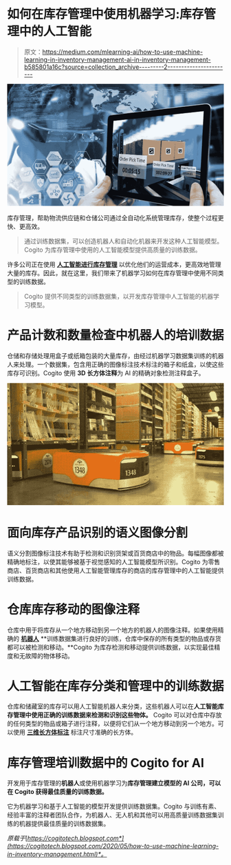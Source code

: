 # 如何在库存管理中使用机器学习:库存管理中的人工智能

> 原文：<https://medium.com/mlearning-ai/how-to-use-machine-learning-in-inventory-management-ai-in-inventory-management-b585801a16c?source=collection_archive---------2----------------------->

![](img/377491db970cfe23b564a2c9e3ea40d5.png)

库存管理，帮助物流供应链和仓储公司通过全自动化系统管理库存，使整个过程更快、更高效。

> 通过训练数据集，可以创造机器人和自动化机器来开发这种人工智能模型。Cogito 为库存管理中使用的人工智能模型提供高质量的训练数据。

许多公司正在使用 [**人工智能进行库存管理**](https://www.cogitotech.com/use-cases/inventory-management/) 以优化他们的运营成本，更高效地管理大量的库存。因此，就在这里，我们带来了机器学习如何在库存管理中使用不同类型的训练数据。

> Cogito 提供不同类型的训练数据集，以开发库存管理中人工智能的机器学习模型。

# 产品计数和数量检查中机器人的培训数据

仓储和存储处理用盒子或纸箱包装的大量库存，由经过机器学习数据集训练的机器人来处理。一个数据集，包含用正确的图像标注技术标注的箱子和纸盒，以使这些库存可识别。Cogito 使用 **3D 长方体注释**为 AI 的精确对象检测注释盒子。

![](img/7dc84cc7d7b5e3da13d7a26578f106eb.png)

# 面向库存产品识别的语义图像分割

语义分割图像标注技术有助于检测和识别货架或百货商店中的物品。每幅图像都被精确地标注，以使其能够被基于视觉感知的人工智能模型所识别。Cogito 为零售商店、百货商店和其他使用人工智能管理库存的商店的库存管理中的人工智能提供训练数据。

# 仓库库存移动的图像注释

仓库中用于将库存从一个地方移动到另一个地方的机器人的图像注释。如果使用精确的 [**机器人**](https://www.cogitotech.com/use-cases/robotics/) **训练数据集进行良好的训练，仓库中保存的所有类型的物品或存货都可以被检测和移动。**Cogito 为库存检测和移动提供训练数据，以实现最佳精度和无故障的物体移动。

# 人工智能在库存分类和管理中的训练数据

仓库和储藏室的库存可以用人工智能机器人来分类，这些机器人可以在**人工智能库存管理中使用正确的训练数据来检测和识别这些物体。** Cogito 可以对仓库中存放的任何类型的物品或箱子进行注释，以便将它们从一个地方移动到另一个地方。可以使用 [**三维长方体标注**](https://www.cogitotech.com/3d-cuboid-annotation/) 标注尺寸准确的长方体。

# 库存管理培训数据中的 Cogito for AI

开发用于库存管理的**机器人**或使用机器学习为**库存管理建立模型的 AI 公司，可以在 Cogito 获得最佳质量的训练数据。**

它为机器学习和基于人工智能的模型开发提供训练数据集。Cogito 与训练有素、经验丰富的注释者团队合作，为机器人、无人机和其他可以用高质量训练数据集训练的机器提供最佳质量的训练数据集。

*原载于*[*https://cogitotech.blogspot.com*](https://cogitotech.blogspot.com/2020/05/how-to-use-machine-learning-in-inventory-management.html)*。*